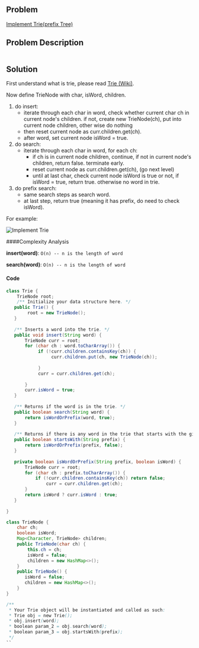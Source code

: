 ## Problem
[Implement Trie(prefix Tree)](https://leetcode.com/explore/challenge/card/may-leetcoding-challenge/535/week-2-may-8th-may-14th/3329/)

## Problem Description
```
```

## Solution
First understand what is trie, please read [Trie (Wiki)](https://en.m.wikipedia.org/wiki/Trie). 

Now define TrieNode with char, isWord, children. 
1. do insert:
    - iterate through each char in word, check whether current char ch in current node's children. if not, create new TrieNode(ch), put into current node children, other wise do nothing 
    - then reset current node as curr.children.get(ch).
    - after word, set current node isWord = true.
2. do search:
    - iterate through each char in word, for each ch:
        - if ch is in current node children, continue, if not in current node's children, return false. terminate early. 
        - reset current node as curr.children.get(ch), (go next level)
        - until at last char, check current node isWord is true or not, if isWord = true, return true. otherwise no word in trie. 
3. do prefix search:
    - same search steps as search word. 
    - at last step, return true (meaning it has prefix, do need to check isWord).



For example:

![Implement Trie](../../assets/leetcode/implement-trie.png)

####Complexity Analysis

**insert(word)**: `O(n) -- n is the length of word`

**search(word)**: `O(n) -- n is the length of word`

#### Code

```java
class Trie {
    TrieNode root;
    /** Initialize your data structure here. */
   public Trie() {
        root = new TrieNode();
   }
            
   /** Inserts a word into the trie. */
   public void insert(String word) {
       TrieNode curr = root;
       for (char ch : word.toCharArray()) {
            if (!curr.children.containsKey(ch)) {
                 curr.children.put(ch, new TrieNode(ch));
                                        
            }
            curr = curr.children.get(ch);
                           
       }
       curr.isWord = true;
   }
       
   /** Returns if the word is in the trie. */
   public boolean search(String word) {
       return isWordOrPrefix(word, true);
   }
               
   /** Returns if there is any word in the trie that starts with the given prefix. */
   public boolean startsWith(String prefix) {
       return isWordOrPrefix(prefix, false);
   }
       
   private boolean isWordOrPrefix(String prefix, boolean isWord) {
       TrieNode curr = root;
       for (char ch : prefix.toCharArray()) {
           if (!curr.children.containsKey(ch)) return false;
               curr = curr.children.get(ch);
       }
       return isWord ? curr.isWord : true; 
   }
       
}

class TrieNode {
    char ch;
    boolean isWord;
    Map<Character, TrieNode> children;
    public TrieNode(char ch) {
        this.ch = ch;
        isWord = false;
        children = new HashMap<>();
    }
    public TrieNode() {
       isWord = false;
       children = new HashMap<>();
    }
}

/**
 * Your Trie object will be instantiated and called as such:
 * Trie obj = new Trie();
 * obj.insert(word);
 * boolean param_2 = obj.search(word);
 * boolean param_3 = obj.startsWith(prefix);
 */
``
